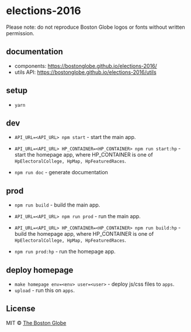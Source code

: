 # elections-2016

Please note: do not reproduce Boston Globe logos or fonts without written permission.

## documentation

- components: <https://bostonglobe.github.io/elections-2016/>
- utils API: <https://bostonglobe.github.io/elections-2016/utils>

## setup

-   `yarn`

## dev

-   `API_URL=<API_URL> npm start` - start the main app.
-   `API_URL=<API_URL> HP_CONTAINER=<HP_CONTAINER> npm run start:hp` - start the homepage app, where HP_CONTAINER is one of `HpElectoralCollege, HpMap, HpFeaturedRaces`.

-   `npm run doc` - generate documentation

## prod

-   `npm run build` - build the main app.
-   `API_URL=<API_URL> npm run prod` - run the main app.

-   `API_URL=<API_URL> HP_CONTAINER=<HP_CONTAINER> npm run build:hp` - build the homepage app, where HP_CONTAINER is one of `HpElectoralCollege, HpMap, HpFeaturedRaces`.
-   `npm run prod:hp` - run the homepage app.

## deploy homepage

-   `make homepage env=<env> user=<user>` - deploy js/css files to `apps`.
-   `upload` - run this on `apps`.

## License

MIT © [The Boston Globe](http://github.com/BostonGlobe)
